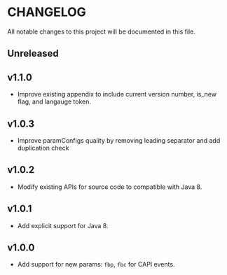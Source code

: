 # CHANGELOG

All notable changes to this project will be documented in this file.

## Unreleased

## v1.1.0
- Improve existing appendix to include current version number, is_new flag, and langauge token.

## v1.0.3
- Improve paramConfigs quality by removing leading separator and add duplication check

## v1.0.2
- Modify existing APIs for source code to compatible with Java 8.

## v1.0.1
- Add explicit support for Java 8.

## v1.0.0

- Add support for new params: `fbp`, `fbc` for CAPI events.
